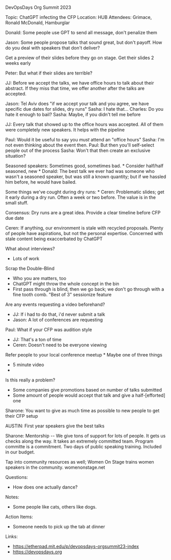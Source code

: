 DevOpsDays Org Summit 2023

Topic: ChatGPT infecting the CFP
Location: HUB
Attendees: Grimace, Ronald McDonald, Hamburglar

Donald: Some people use GPT to send all message, don't penalize them

Jason: Some people propose talks that sound great, but don't payoff.  How do you deal with speakers that don't deliver?

Get a preview of their slides before they go on stage.  Get their slides 2 weeks early

Peter: But what if their slides are terrible?

JJ: Before we accept the talks, we have office hours to talk about their abstract.  If they miss that time, we offer another after the talks are accepted.

Jason: Tel Aviv does "if we accept your talk and you agree, we have specific due dates for slides, dry runs"
Sasha: I hate that...
Charles: Do you hate it enough to bail?
Sasha: Maybe, if you didn't tell me before

JJ: Every talk that showed up to the office hours was accepted.  All of them were completely new speakers.  It helps with the pipeline

Paul:  Would it be useful to say you _must_ attend an "office hours"
Sasha: I'm not even thinking about the event then.
Paul: But then you'll self-select people out of the process
Sasha: Won't that then create an exclusive situation?

Seasoned speakers:
    Sometimes good, sometimes bad.
    * Consider half/half seasoned, new
    * Donald:  The best talk we ever had was someone who wasn't a seasoned speaker, but was still a known quantity; but if we hassled him before, he would have bailed.

Some things we've cought during dry runs:
    * Ceren: Problematic slides; get it early during a dry run.  Often a week or two before.  The value is in the small stuff.

Consensus: Dry runs are a great idea.  Provide a clear timeline before CFP due date

Ceren: If anything, our environment is stale with recycled proposals.  Plenty of people have aspirations, but not the personal expertise.  Concerned with stale content being exaccerbated by ChatGPT

What about interviews?
* Lots of work

Scrap the Double-Blind
* Who you are matters, too
* ChatGPT might throw the whole concept in the bin
* First pass through is blind, then we go back; we don't go through with a fine tooth comb.  "Best of 3" sessionize feature

Are any events requesting a video beforehand?
* JJ: If i had to do that, i'd never submit a talk
* Jason: A lot of conferences are requesting

Paul: What if your CFP was audition style
* JJ: That's a ton of time
* Ceren: Doesn't need to be everyone viewing

Refer people to your local conference meetup
*
Maybe one of three things
* 5 minute video
*

Is this really a problem?
* Some companies give promotions based on number of talks submitted
* Some amount of people would accept that talk and give a half-[efforted] one

Sharone: You want to give as much time as possible to new people to get their CFP setup

AUSTIN: First year speakers give the best talks

Sharone: Mentorship -- We give tons of support for lots of people.  It gets us checks along the way.  It takes an extremely committed team.  Program committe is a commitment.  Two days of public speaking training.  Included in our budget.

Tap into community resources as well; Women On Stage trains women speakers in the community. womenonstage.net




Questions:
  - How does one actually dance?

Notes:
   - Some people like cats, others like dogs.

Action Items:
   - Someone needs to pick up the tab at dinner

Links:
   - https://etherpad.mit.edu/p/devopsdays-orgsummit23-index
   - https://devopsdays.org
